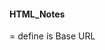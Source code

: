 #### HTML_Notes

<head><base></base></head> = define is Base URL

<form action="http://www.gidilecek_url.com"></form>
